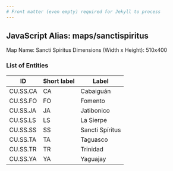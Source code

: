 ```yaml
---
# Front matter (even empty) required for Jekyll to process
---
```


## JavaScript Alias: maps/sanctispiritus

Map Name: Sancti Spiritus
Dimensions (Width x Height): 510x400





### List of Entities

ID | Short label | Label
---|---|---|
CU.SS.CA|CA|Cabaiguán
CU.SS.FO|FO|Fomento
CU.SS.JA|JA|Jatibonico
CU.SS.LS|LS|La Sierpe
CU.SS.SS|SS|Sancti Spíritus
CU.SS.TA|TA|Taguasco
CU.SS.TR|TR|Trinidad
CU.SS.YA|YA|Yaguajay